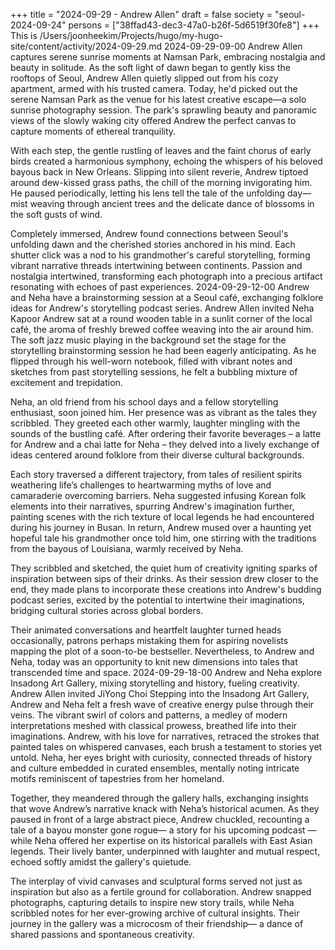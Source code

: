 +++
title = "2024-09-29 - Andrew Allen"
draft = false
society = "seoul-2024-09-24"
persons = ["38ffad43-dec3-47a0-b26f-5d6519f30fe8"]
+++
This is /Users/joonheekim/Projects/hugo/my-hugo-site/content/activity/2024-09-29.md
2024-09-29-09-00
Andrew Allen captures serene sunrise moments at Namsan Park, embracing nostalgia and beauty in solitude.
As the soft light of dawn began to gently kiss the rooftops of Seoul, Andrew Allen quietly slipped out from his cozy apartment, armed with his trusted camera. Today, he'd picked out the serene Namsan Park as the venue for his latest creative escape—a solo sunrise photography session. The park's sprawling beauty and panoramic views of the slowly waking city offered Andrew the perfect canvas to capture moments of ethereal tranquility.

With each step, the gentle rustling of leaves and the faint chorus of early birds created a harmonious symphony, echoing the whispers of his beloved bayous back in New Orleans. Slipping into silent reverie, Andrew tiptoed around dew-kissed grass paths, the chill of the morning invigorating him. He paused periodically, letting his lens tell the tale of the unfolding day—mist weaving through ancient trees and the delicate dance of blossoms in the soft gusts of wind.

Completely immersed, Andrew found connections between Seoul's unfolding dawn and the cherished stories anchored in his mind. Each shutter click was a nod to his grandmother's careful storytelling, forming vibrant narrative threads intertwining between continents. Passion and nostalgia intertwined, transforming each photograph into a precious artifact resonating with echoes of past experiences.
2024-09-29-12-00
Andrew and Neha have a brainstorming session at a Seoul café, exchanging folklore ideas for Andrew's storytelling podcast series.
Andrew Allen invited Neha Kapoor
Andrew sat at a round wooden table in a sunlit corner of the local café, the aroma of freshly brewed coffee weaving into the air around him. The soft jazz music playing in the background set the stage for the storytelling brainstorming session he had been eagerly anticipating. As he flipped through his well-worn notebook, filled with vibrant notes and sketches from past storytelling sessions, he felt a bubbling mixture of excitement and trepidation.

Neha, an old friend from his school days and a fellow storytelling enthusiast, soon joined him. Her presence was as vibrant as the tales they scribbled. They greeted each other warmly, laughter mingling with the sounds of the bustling café. After ordering their favorite beverages – a latte for Andrew and a chai latte for Neha – they delved into a lively exchange of ideas centered around folklore from their diverse cultural backgrounds.

Each story traversed a different trajectory, from tales of resilient spirits weathering life’s challenges to heartwarming myths of love and camaraderie overcoming barriers. Neha suggested infusing Korean folk elements into their narratives, spurring Andrew's imagination further, painting scenes with the rich texture of local legends he had encountered during his journey in Busan. In return, Andrew mused over a haunting yet hopeful tale his grandmother once told him, one stirring with the traditions from the bayous of Louisiana, warmly received by Neha.

They scribbled and sketched, the quiet hum of creativity igniting sparks of inspiration between sips of their drinks. As their session drew closer to the end, they made plans to incorporate these creations into Andrew's budding podcast series, excited by the potential to intertwine their imaginations, bridging cultural stories across global borders.

Their animated conversations and heartfelt laughter turned heads occasionally, patrons perhaps mistaking them for aspiring novelists mapping the plot of a soon-to-be bestseller. Nevertheless, to Andrew and Neha, today was an opportunity to knit new dimensions into tales that transcended time and space.
2024-09-29-18-00
Andrew and Neha explore Insadong Art Gallery, mixing storytelling and history, fueling creativity.
Andrew Allen invited JiYong Choi
Stepping into the Insadong Art Gallery, Andrew and Neha felt a fresh wave of creative energy pulse through their veins. The vibrant swirl of colors and patterns, a medley of modern interpretations meshed with classical prowess, breathed life into their imaginations. Andrew, with his love for narratives, retraced the strokes that painted tales on whispered canvases, each brush a testament to stories yet untold. Neha, her eyes bright with curiosity, connected threads of history and culture embedded in curated ensembles, mentally noting intricate motifs reminiscent of tapestries from her homeland.

Together, they meandered through the gallery halls, exchanging insights that wove Andrew’s narrative knack with Neha’s historical acumen. As they paused in front of a large abstract piece, Andrew chuckled, recounting a tale of a bayou monster gone rogue— a story for his upcoming podcast —while Neha offered her expertise on its historical parallels with East Asian legends. Their lively banter, underpinned with laughter and mutual respect, echoed softly amidst the gallery's quietude.

The interplay of vivid canvases and sculptural forms served not just as inspiration but also as a fertile ground for collaboration. Andrew snapped photographs, capturing details to inspire new story trails, while Neha scribbled notes for her ever-growing archive of cultural insights. Their journey in the gallery was a microcosm of their friendship— a dance of shared passions and spontaneous creativity.
